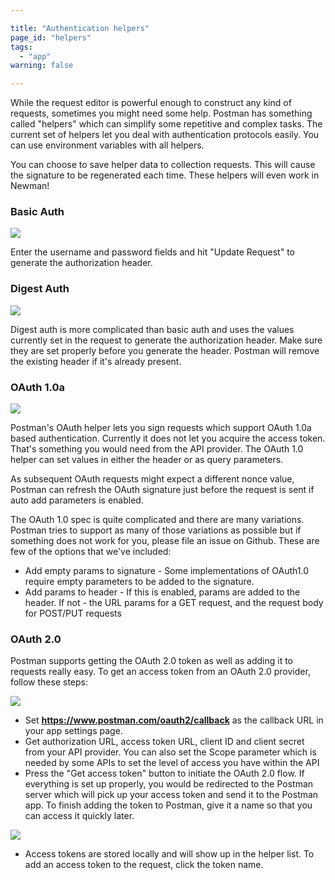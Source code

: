 ```yaml
---

title: "Authentication helpers"
page_id: "helpers"
tags: 
  - "app"
warning: false

---
```


While the request editor is powerful enough to construct any kind of requests, sometimes you might need some help. Postman has something called "helpers" which can simplify some repetitive and complex tasks. The current set of
helpers let you deal with authentication protocols easily. You can use environment variables with all helpers.

You can choose to save helper data to collection requests. This will cause the signature to be regenerated each time. These helpers will even work in Newman!

### Basic Auth

[![](https://www.postman.com/img/v1/docs/thumbs/14.png)][0]

Enter the username and password fields and hit "Update Request" to generate the authorization header.

### Digest Auth

[![](https://www.postman.com/img/v1/docs/thumbs/16.png)][1]

Digest auth is more complicated than basic auth and uses the values currently set in the request to generate the authorization header. Make sure they are set properly before you generate the header. Postman will remove the existing header if it's already present.

### OAuth 1.0a

[![](https://www.postman.com/img/v1/docs/thumbs/17.png)][2]

Postman's OAuth helper lets you sign requests which support OAuth 1.0a based authentication. Currently it does not let you acquire the access token. That's something you would need from the API provider. The OAuth 1.0 helper can set values in either the header or as query parameters.

As subsequent OAuth requests might expect a different nonce value, Postman can refresh the OAuth signature just before the request is sent if auto add parameters is enabled.

The OAuth 1.0 spec is quite complicated and there are many variations. Postman tries to support as many of those variations as possible but if something does not work for you, please file an issue on Github. These are few of the options that we've included:

* Add empty params to signature - Some implementations of OAuth1.0 require empty parameters to be added to the signature.
* Add params to header - If this is enabled, params are added to the header. If not - the URL params for a GET request, and the request body for POST/PUT requests

### OAuth 2.0

Postman supports getting the OAuth 2.0 token as well as adding it to requests really easy. To get an access token from an OAuth 2.0 provider, follow these steps:

[![](https://www.postman.com/img/v1/docs/thumbs/30-2.png)][3]

* Set **https://www.postman.com/oauth2/callback** as the callback URL in your app settings page.
* Get authorization URL, access token URL, client ID and client secret from your API provider. You can also set the Scope parameter which is needed by some APIs to set the level of access you have within the API
* Press the "Get access token" button to initiate the OAuth 2.0 flow. If everything is set up properly, you would be redirected to the Postman server which will pick up your access token and send it to the Postman app. To finish adding the token to Postman, give it a name so that you can access it quickly later.

[![](https://www.postman.com/img/v1/docs/thumbs/30-1.png)][4]

* Access tokens are stored locally and will show up in the helper list. To add an access token to the request, click the token name.



[0]: https://www.postman.com/img/v1/docs/source/14.png
[1]: https://www.postman.com/img/v1/docs/source/16.png
[2]: https://www.postman.com/img/v1/docs/source/17.png
[3]: https://www.postman.com/img/v1/docs/source/30-2.png
[4]: https://www.postman.com/img/v1/docs/source/30-1.png
